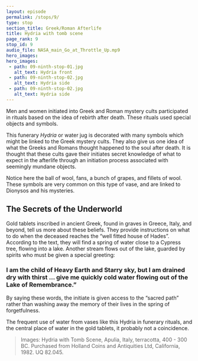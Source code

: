 ```yaml
---
layout: episode
permalink: /stops/9/
type: stop
section_title: Greek/Roman Afterlife
title: Hydria with tomb scene 
page_rank: 9
stop_id: 9
audio_file: NASA_main_Go_at_Throttle_Up.mp9
hero_images:
hero_images:
 - path: 09-ninth-stop-01.jpg
   alt_text: Hydria front
 - path: 09-ninth-stop-02.jpg
   alt_text: Hydria side
 - path: 09-ninth-stop-02.jpg
   alt_text: Hydria side 
---
```


Men and women initiated into Greek and Roman mystery cults participated in rituals based on the idea of rebirth after death. These rituals used special objects and symbols.

This funerary <i>Hydria</i> or water jug is decorated with many symbols which might be linked to the Greek mystery cults. They also give us one idea of what the Greeks and Romans thought happened to the soul after death. It is thought that these cults gave their initiates secret knowledge of what to expect in the afterlife through an initiation process associated with seemingly mundane objects. 

Notice here the ball of wool, fans, a bunch of grapes, and fillets of wool. These symbols are very common on this type of vase, and are linked to Dionysos and his mysteries.

## The Secrets of the Underworld 

Gold tablets inscribed in ancient Greek, found in graves in Greece, Italy, and beyond, tell us more about these beliefs. They provide instructions on what to do when the deceased reaches the “well fitted house of Hades”. According to the text, they will find a spring of water close to a Cypress tree, flowing into a lake. Another stream flows out of the lake, guarded by spirits who must be given a special greeting:
 
### I am the child of Heavy Earth and Starry sky, but I am drained dry with thirst … give me quickly cold water flowing out of the Lake of Remembrance.”

By saying these words, the initiate is given access to the “sacred path” rather than washing away the memory of their lives in the spring of forgetfulness. 

The frequent use of water from vases like this Hydria in funerary rituals, and the central place of water in the gold tablets, it probably not a coincidence. 

> Images: Hydria with Tomb Scene, Apulia, Italy, terracotta, 400 - 300 BC. Purchased from Holland Coins and Antiquities Ltd, California, 1982. UQ 82.045. 

